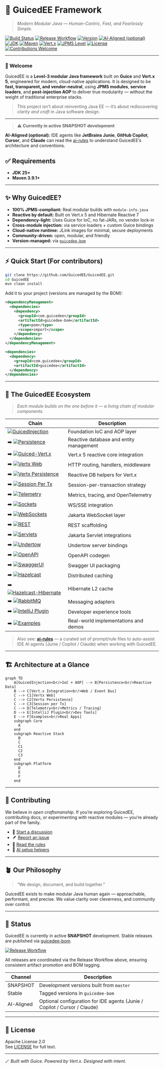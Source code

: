 # 🧩 GuicedEE Framework

> *Modern Modular Java — Human-Centric, Fast, and Fearlessly Simple.*

[![Build Status](https://img.shields.io/github/actions/workflow/status/GuicedEE/GuicedEE/build.yml?branch=master&style=flat-square)](https://github.com/GuicedEE/GuicedEE/actions)
[![Release Workflow](https://img.shields.io/github/actions/workflow/status/GuicedEE/GuicedEE/release.yml?branch=master&label=Release%20Workflow&color=8A2BE2&style=flat-square)](https://github.com/GuicedEE/GuicedEE/actions/workflows/release.yml)
[![Version](https://img.shields.io/badge/Version-SNAPSHOT-orange?style=flat-square)](#)
[![AI-Aligned (optional)](https://img.shields.io/badge/AI%E2%80%91Aligned-optional-lightgrey?style=flat-square)](https://github.com/GuicedEE/ai-rules)
[![JDK](https://img.shields.io/badge/JDK-25%2B-007396?style=flat-square)](https://openjdk.org/projects/jdk/25/)
[![Maven](https://img.shields.io/badge/Maven-%E2%89%A53.9.1-6E3FCE?style=flat-square)](https://maven.apache.org/)
[![Vert.x](https://img.shields.io/badge/Vert.x-5.0-4B4BFF?style=flat-square)](https://vertx.io/)
[![JPMS Level](https://img.shields.io/badge/JPMS-Level%203-008080?style=flat-square)](#)
[![License](https://img.shields.io/badge/License-Apache%202.0-green?style=flat-square)](LICENSE)
[![Contributions Welcome](https://img.shields.io/badge/contributions-welcome-brightgreen?style=flat-square)](https://github.com/GuicedEE/GuicedEE/discussions)

---

### 👋 Welcome

GuicedEE is a **Level-3 modular Java framework** built on **Guice** and **Vert.x 5**, engineered for modern, cloud-native applications.
It is designed to be **fast, transparent, and vendor-neutral**, using **JPMS modules**, **service loaders**, and **post-injection AOP** to deliver true modularity — without the weight of traditional enterprise stacks.

> This project isn’t about reinventing Java EE — it’s about rediscovering *clarity and craft* in Java software design.

---


> ⚠️ **Currently in active SNAPSHOT development**

**AI-Aligned (optional):** IDE agents like **JetBrains Junie**, **GitHub Copilot**, **Cursor**, and **Claude** can read the [ai-rules](https://github.com/GuicedEE/ai-rules) to understand GuicedEE’s architecture and conventions.


## ✅ Requirements

- **JDK 25+**
- **Maven 3.9.1+**

---

## ✨ Why GuicedEE?

- **100% JPMS-compliant:** Real modular builds with `module-info.java`
- **Reactive by default:** Built on Vert.x 5 and Hibernate Reactive 7
- **Dependency-light:** Uses Guice for IoC, no fat-JARs, no vendor lock-in
- **Cross-module injection:** via service loaders + custom Guice bindings
- **Cloud-native runtime:** JLink images for minimal, secure deployments
- **Community-driven:** open, modular, and friendly
- **Version-managed:** via [`guicedee-bom`](https://github.com/GuicedEE/guicedee-bom)

---

## ⚡ Quick Start (For contributors)

```bash
git clone https://github.com/GuicedEE/GuicedEE.git
cd GuicedEE
mvn clean install
```

Add it to your project (versions are managed by the BOM):

```xml
<dependencyManagement>
  <dependencies>
    <dependency>
      <groupId>com.guicedee</groupId>
      <artifactId>guicedee-bom</artifactId>
      <type>pom</type>
      <scope>import</scope>
    </dependency>
  </dependencies>
</dependencyManagement>

<dependencies>
  <dependency>
    <groupId>com.guicedee</groupId>
    <artifactId>guicedee</artifactId>
  </dependency>
</dependencies>
```

---

## 🧬 The GuicedEE Ecosystem

> *Each module builds on the one before it — a living chain of modular components.*

| Chain | Description |
|-------|--------------|
| [![GuicedInjection](https://img.shields.io/badge/GuicedInjection-core-blue?style=flat-square)](https://github.com/GuicedEE/GuicedInjection) | Foundation IoC and AOP layer |
| ➡️ [![Persistence](https://img.shields.io/badge/Persistence-reactive-yellow?style=flat-square)](https://github.com/GuicedEE/Persistence) | Reactive database and entity management |
| ➡️ [![Guiced-Vert.x](https://img.shields.io/badge/Vert.x-Integration-purple?style=flat-square)](https://github.com/GuicedEE/Guiced-Vert.x) | Vert.x 5 reactive core integration |
| ➡️ [![Vertx Web](https://img.shields.io/badge/Vert.x-Web-4B4BFF?style=flat-square)](https://github.com/GuicedEE/GuicedVertxWeb) | HTTP routing, handlers, middleware |
| ➡️ [![Vertx Persistence](https://img.shields.io/badge/Vert.x-Persistence-4B4BFF?style=flat-square)](https://github.com/GuicedEE/GuicedVertxPersistence) | Reactive DB helpers for Vert.x |
| ➡️ [![Session Per Tx](https://img.shields.io/badge/Vert.x-Session_per_Tx-4B4BFF?style=flat-square)](https://github.com/GuicedEE/GuicedVertxSessionPerTransaction) | Session-per-transaction strategy |
| ➡️ [![Telemetry](https://img.shields.io/badge/Telemetry-observability-orange?style=flat-square)](https://github.com/GuicedEE/GuicedTelemetry) | Metrics, tracing, and OpenTelemetry |
| ➡️ [![Sockets](https://img.shields.io/badge/Vert.x-Sockets-4B4BFF?style=flat-square)](https://github.com/GuicedEE/GuicedVertxSockets) | WS/SSE integration |
| ➡️ [![WebSockets](https://img.shields.io/badge/Jakarta-WebSockets-lightgrey?style=flat-square)](https://github.com/GuicedEE/WebSockets) | Jakarta WebSocket layer |
| ➡️ [![REST](https://img.shields.io/badge/REST-Services-lightgrey?style=flat-square)](https://github.com/GuicedEE/RestServices) | REST scaffolding |
| ➡️ [![Servlets](https://img.shields.io/badge/Jakarta-Servlets-lightgrey?style=flat-square)](https://github.com/GuicedEE/Servlets) | Jakarta Servlet integrations |
| ➡️ [![Undertow](https://img.shields.io/badge/Undertow-server-lightgrey?style=flat-square)](https://github.com/GuicedEE/Undertow) | Undertow server bindings |
| ➡️ [![OpenAPI](https://img.shields.io/badge/OpenAPI-generated-lightgrey?style=flat-square)](https://github.com/GuicedEE/OpenAPI) | OpenAPI codegen |
| ➡️ [![SwaggerUI](https://img.shields.io/badge/Swagger-UI-lightgrey?style=flat-square)](https://github.com/GuicedEE/SwaggerUI) | Swagger UI packaging |
| ➡️ [![Hazelcast](https://img.shields.io/badge/Hazelcast-cache-blue?style=flat-square)](https://github.com/GuicedEE/Hazelcast) | Distributed caching |
| ➡️ [![Hazelcast-Hibernate](https://img.shields.io/badge/Hibernate-2L_cache-blue?style=flat-square)](https://github.com/GuicedEE/Hazelcast-Hibernate) | Hibernate L2 cache |
| ➡️ [![RabbitMQ](https://img.shields.io/badge/RabbitMQ-integration-yellow?style=flat-square)](https://github.com/GuicedEE/GuicedRabbit) | Messaging adapters |
| ➡️ [![IntelliJ Plugin](https://img.shields.io/badge/IntelliJ_Plugin-tools-lightgrey?style=flat-square)](https://github.com/GuicedEE/GuicedEEIntelliJPlugin) | Developer experience tools |
| ➡️ [![Examples](https://img.shields.io/badge/Examples-live_demos-success?style=flat-square)](https://github.com/GuicedEE/Examples) | Real-world implementations and demos |

> Also see: **[ai-rules](https://github.com/GuicedEE/ai-rules)** — a curated set of prompt/rule files to auto-assist IDE AI agents (Junie / Copilot / Claude) when working with GuicedEE.

---

## 🏗️ Architecture at a Glance

```mermaid
graph TD
    A[GuicedInjection<br/>IoC + AOP] --> B[Persistence<br/>Reactive Data]
    B --> C[Vert.x Integration<br/>Web / Event Bus]
    C --> C1[Vertx Web]
    C --> C2[Vertx Persistence]
    C --> C3[Session per Tx]
    C --> D[Telemetry<br/>Metrics / Tracing]
    D --> E[IntelliJ Plugin<br/>Dev Tools]
    E --> F[Examples<br/>Real Apps]
    subgraph Core
      A
    end
    subgraph Reactive Stack
      B
      C
      C1
      C2
      C3
    end
    subgraph Platform
      D
      E
      F
    end
```

---

## 🤝 Contributing

We believe in *open craftsmanship*.
If you’re exploring GuicedEE, contributing docs, or experimenting with reactive modules — you’re already part of the family.

- 💬 [Start a discussion](https://github.com/GuicedEE/GuicedEE/discussions)
- 🪶 [Report an issue](https://github.com/GuicedEE/GuicedEE/issues)
- 🧩 [Read the rules](https://github.com/GuicedEE/junie-guides/blob/master/RULES.md)
- 🤖 [AI setup helpers](https://github.com/GuicedEE/ai-rules)

---

## 🪴 Our Philosophy

> “We design, document, and build together.”

GuicedEE exists to make modular Java human again — approachable, performant, and precise.
We value clarity over cleverness, and community over control.

---


## 🧾 Status
GuicedEE is currently in active **SNAPSHOT** development.
Stable releases are published via [guicedee-bom](https://github.com/GuicedEE/guicedee-bom/tags).

[![Release Workflow](https://img.shields.io/github/actions/workflow/status/GuicedEE/GuicedEE/release.yml?branch=master&label=Release%20Workflow&color=8A2BE2&style=flat-square)](https://github.com/GuicedEE/GuicedEE/actions/workflows/release.yml)

All releases are coordinated via the Release Workflow above, ensuring consistent artifact promotion and BOM tagging.

| Channel | Description |
|----------|-------------|
| SNAPSHOT | Development versions built from `master` |
| Stable | Tagged versions in `guicedee-bom` |
| AI-Aligned | Optional configuration for IDE agents (Junie / Copilot / Cursor / Claude) |

---




## 📜 License

Apache License 2.0  
See [LICENSE](LICENSE) for full text.

---

🪄 *Built with Guice. Powered by Vert.x. Designed with intent.*
